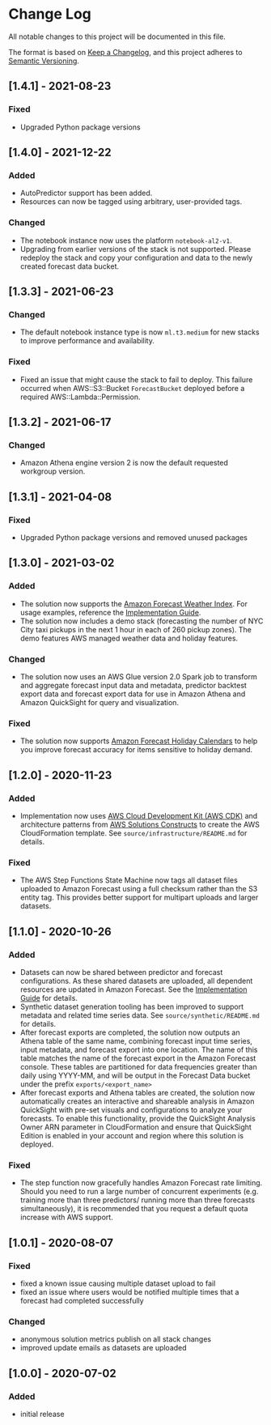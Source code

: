 # Change Log
All notable changes to this project will be documented in this file.

The format is based on [Keep a Changelog](https://keepachangelog.com/en/1.0.0/),
and this project adheres to [Semantic Versioning](https://semver.org/spec/v2.0.0.html).

## [1.4.1] - 2021-08-23
### Fixed
- Upgraded Python package versions

## [1.4.0] - 2021-12-22
### Added
- AutoPredictor support has been added.
- Resources can now be tagged using arbitrary, user-provided tags.
### Changed
- The notebook instance now uses the platform `notebook-al2-v1`. 
- Upgrading from earlier versions of the stack is not supported. Please redeploy the stack and copy your configuration
and data to the newly created forecast data bucket. 


## [1.3.3] - 2021-06-23
### Changed
- The default notebook instance type is now `ml.t3.medium` for new stacks to improve performance and availability.
### Fixed
- Fixed an issue that might cause the stack to fail to deploy. This failure occurred when AWS::S3::Bucket 
`ForecastBucket` deployed before a required AWS::Lambda::Permission.

## [1.3.2] - 2021-06-17
### Changed
- Amazon Athena engine version 2 is now the default requested workgroup version.

## [1.3.1] - 2021-04-08
### Fixed
- Upgraded Python package versions and removed unused packages

## [1.3.0] - 2021-03-02
### Added
- The solution now supports the [Amazon Forecast Weather Index](https://aws.amazon.com/blogs/machine-learning/amazon-forecast-weather-index-automatically-include-local-weather-to-increase-your-forecasting-model-accuracy/).
For usage examples, reference the [Implementation Guide](https://docs.aws.amazon.com/solutions/latest/improving-forecast-accuracy-with-machine-learning/welcome.html).
- The solution now includes a demo stack (forecasting the number of NYC City taxi pickups in the next 1 hour in each of
260 pickup zones). The demo features AWS managed weather data and holiday features.
### Changed
- The solution now uses an AWS Glue version 2.0 Spark job to transform and aggregate forecast input data and metadata, 
predictor backtest export data and forecast export data for use in Amazon Athena and Amazon QuickSight for query and
visualization.
### Fixed 
- The solution now supports [Amazon Forecast Holiday Calendars](https://aws.amazon.com/about-aws/whats-new/2020/08/amazon-forecast-adds-holiday-calendars-for-66-countries/) 
to help you improve forecast accuracy for items sensitive to holiday demand.

## [1.2.0] - 2020-11-23
### Added
- Implementation now uses [AWS Cloud Development Kit (AWS CDK)](https://aws.amazon.com/cdk/)
and architecture patterns from [AWS Solutions Constructs](https://aws.amazon.com/solutions/constructs/) to create the 
AWS CloudFormation template. See `source/infrastructure/README.md` for details.
### Fixed
- The AWS Step Functions State Machine now tags all dataset files uploaded to Amazon Forecast using a full checksum
rather than the S3 entity tag. This provides better support for multipart uploads and larger datasets. 

## [1.1.0] - 2020-10-26
### Added
- Datasets can now be shared between predictor and forecast configurations. As these shared datasets are uploaded, all
 dependent resources are updated in Amazon Forecast. See the 
 [Implementation Guide](https://docs.aws.amazon.com/solutions/latest/improving-forecast-accuracy-with-machine-learning/welcome.html)
 for details.
- Synthetic dataset generation tooling has been improved to support metadata and related time series data. See 
`source/synthetic/README.md` for details.
- After forecast exports are completed, the solution now outputs an Athena table of the same name, combining forecast 
input time series, input metadata, and forecast export into one location. The name of this table matches the name of 
the forecast export in the Amazon Forecast console. These tables are partitioned for data frequencies greater than 
daily using YYYY-MM, and will be output in the Forecast Data bucket under the prefix `exports/<export_name>`
- After forecast exports and Athena tables are created, the solution now automatically creates an interactive and
shareable analysis in Amazon QuickSight with pre-set visuals and configurations to analyze your forecasts. To enable
this functionality, provide the QuickSight Analysis Owner ARN parameter in CloudFormation and ensure that QuickSight
Edition is enabled in your account and region where this solution is deployed.
### Fixed
- The step function now gracefully handles Amazon Forecast rate limiting. Should you need to run a large number of 
concurrent experiments (e.g. training more than three predictors/ running more than three forecasts simultaneously), 
it is recommended that you request a default quota increase with AWS support.  

## [1.0.1] - 2020-08-07
### Fixed
- fixed a known issue causing multiple dataset upload to fail
- fixed an issue where users would be notified multiple times that a forecast had completed successfully   
### Changed
- anonymous solution metrics publish on all stack changes
- improved update emails as datasets are uploaded


## [1.0.0] - 2020-07-02
### Added
- initial release

